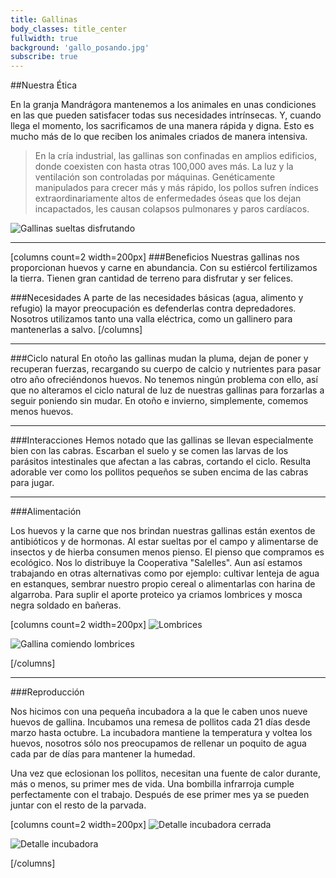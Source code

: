 ```yaml
---
title: Gallinas
body_classes: title_center
fullwidth: true
background: 'gallo_posando.jpg'
subscribe: true
---
```


##Nuestra Ética

En la granja Mandrágora mantenemos a los animales en unas condiciones en las que
pueden satisfacer todas sus necesidades intrínsecas. Y, cuando llega el momento,
los sacrificamos de una manera rápida y digna. Esto es mucho más de lo que
reciben los animales criados de manera intensiva.

>En la cría industrial, las gallinas son confinadas en amplios edificios, donde coexisten con hasta otras 100,000 aves más. La luz y la ventilación son controladas por máquinas. Genéticamente manipulados para crecer más y más rápido, los pollos sufren índices extraordinariamente altos de enfermedades óseas que los dejan incapactados, les causan colapsos pulmonares y paros cardíacos.


![Gallinas sueltas disfrutando](/images/gallinas/gallinas_sueltas_disfrutando.jpg)

---

[columns count=2 width=200px]
###Beneficios
Nuestras gallinas nos proporcionan huevos y carne en abundancia. Con su
estiércol fertilizamos la tierra. Tienen gran cantidad de terreno para disfrutar
y ser felices.

###Necesidades
A parte de las necesidades básicas (agua, alimento y refugio) la mayor
preocupación es defenderlas contra depredadores. Nosotros utilizamos tanto una valla
eléctrica, como un gallinero para mantenerlas a salvo.
[/columns]

---

###Ciclo natural
En otoño las gallinas mudan la pluma, dejan de poner y recuperan fuerzas,
recargando su cuerpo de calcio y nutrientes para pasar otro año ofreciéndonos
huevos. No tenemos ningún problema con ello, así que no alteramos el ciclo
natural de luz de nuestras gallinas para forzarlas a seguir poniendo sin
mudar. En otoño e invierno, simplemente, comemos menos huevos.

---

###Interacciones
Hemos notado que las gallinas se llevan especialmente bien con las
cabras. Escarban el suelo y se comen las larvas de los parásitos intestinales
que afectan a las cabras, cortando el ciclo. Resulta adorable ver como los
pollitos pequeños se suben encima de las cabras para jugar.


---

###Alimentación

Los huevos y la carne que nos brindan nuestras gallinas están exentos de
antibióticos y de hormonas. Al estar sueltas por el campo y alimentarse de
insectos y de hierba consumen menos pienso. El pienso que compramos es
ecológico. Nos lo distribuye la Cooperativa "Salelles". Aun así estamos
trabajando en otras alternativas como por ejemplo: cultivar lenteja de agua en
estanques, sembrar nuestro propio cereal o alimentarlas con harina de
algarroba. Para suplir el aporte proteico ya criamos lombrices y mosca negra
soldado en bañeras.


[columns count=2 width=200px]
![Lombrices](/images/gallinas/lombrices_2.jpg)


![Gallina comiendo lombrices](/images/gallinas/gallina_comiendo_lombrices.jpg)

[/columns]


---

###Reproducción

Nos hicimos con una pequeña incubadora a la que le caben unos nueve huevos de
gallina. Incubamos una remesa de pollitos cada 21 días desde marzo hasta
octubre. La incubadora mantiene la temperatura y voltea los huevos, nosotros
sólo nos preocupamos de rellenar un poquito de agua cada par de días para
mantener la humedad.

Una vez que eclosionan los pollitos, necesitan una fuente de calor durante, más
o menos, su primer mes de vida. Una bombilla infrarroja cumple perfectamente con
el trabajo. Después de ese primer mes ya se pueden juntar con el resto de la
parvada.


[columns count=2 width=200px]
![Detalle incubadora cerrada](/images/gallinas/detalle_incubadora_cerrada.jpg)


![Detalle incubadora](/images/gallinas/detalle_incubadora.jpg)

[/columns]




<!--
##La raza

La elección de la raza ya es, en sí, una elección ética. Las gallinas híbridas
son más productivas, pero también más propensas a enfermedades. Las nuestras son
de raza pura, rústicas, más sanas y resistentes. Ponen menos huevos, pero a
nosotros (y suponemos que a ellas también) nos merece la pena.

En su momento nos decantamos por la raza “de cuello pelado”. Es una raza de
doble propósito; al ser semipesada da una buena cantidad de carne que, además,
es muy sabrosa. Como ponedora es aceptable: unos dos huevos cada tres gallinas
al día. Nos convenció el que resistieran mejor que otras el calor, algo
importante teniendo en cuenta el clima mediterráneo y que todavía no contamos
con muchas zonas de sombra. Estas gallinas tienen muy enfatizado el instinto de
forrajear. Aprovechamos esta ventaja para moverlas a pasto nuevo siempre que
podemos y así reducir en costes de alimentación, lo que hace que las gallinas
tengan una dieta más variada que proviene directamente del campo. De carácter
son dóciles y sumisas. Incluso el gallo es un trozo de pan. En el futuro,
tenemos planeado hacernos con algunas gallinas menorquinas para comparar.

La selección genética no acaba con la raza. Para adaptar la línea a nuestras
condiciones ambientales sólo incubamos los huevos de las gallinas más viejas,
que han llegado a esa edad porque nos parecen las mejores. Si alguna gallina
contrae una enfermedad grave, la sacrificamos.




El corral principal es un amplio trozo de terreno delimitado por un vallado
eléctrico. Las gallinas tienen espacio de sobra pero, aun así, las dejamos
sueltas durante el día, cuando los zorros no son un peligro. Movemos este corral
por lo menos dos veces al año, buscando la sombra en verano y el sol en
invierno. Para que duerman hemos construido un domo geodésico. A parte de esta
estructura, un tractor móvil (chicken tractor) con tres gallinas recorre los
bancales fertilizando el terreno y manteniendo las malas hierbas a raya.

 Nuestras gallinas en su corral. Se puede ver el domo geodésico y la valle
 eléctrica.  Una gallina comiéndose una lombriz.  3V 5/8 terminado. Servirá como
 gallinero para nuestras gallinas.  Huevos


-->


